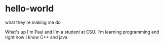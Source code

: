 # hello-world
what they're making me do

What's up I'm Paul and I'm a student at CSU. I'm learning programming
and right now I know C++ and java
